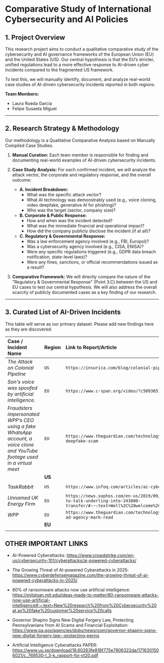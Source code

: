 # Comparative Study of International Cybersecurity and AI Policies

## 1. Project Overview

This research project aims to conduct a qualitative comparative study of the cybersecurity and AI governance frameworks of the European Union (EU) and the United States (US). Our central hypothesis is that the EU’s stricter, unified regulations lead to a more effective response to AI-driven cyber incidents compared to the fragmented US framework.

To test this, we will manually identify, document, and analyze real-world case studies of AI-driven cybersecurity incidents reported in both regions.

**Team Members:**
* Laura Rueda García
* Felipe Susaeta Miguel

---

## 2. Research Strategy & Methodology

Our methodology is a Qualitative Comparative Analysis based on Manually Compiled Case Studies.

1. **Manual Curation:** Each team member is responsible for finding and documenting real-world examples of AI-driven cybersecurity incidents.

2. **Case Study Analysis:** For each confirmed incident, we will analyze the attack vector, the corporate and regulatory response, and the overall outcome:
    * **A. Incident Breakdown:**
        * What was the specific attack vector?
        * What AI technology was demonstrably used (e.g., voice cloning, video deepfake, generative AI for phishing)?
        * Who was the target (sector, company size)?
    * **B. Corporate & Public Response:**
        * How and when was the incident detected?
        * What was the immediate financial and operational impact?
        * How did the company publicly disclose the incident (if at all)?
    * **C. Regulatory & Governmental Response:**
        * Was a law enforcement agency involved (e.g., FBI, Europol)?
        * Was a cybersecurity agency involved (e.g., CISA, ENISA)?
        * Were any specific regulations triggered (e.g., GDPR data breach notification, state-level laws)?
        * Were any fines, sanctions, or official recommendations issued as a result?


4. **Comparative Framework:** We will directly compare the nature of the "Regulatory & Governmental Response" (Point 3.C) between the US and EU cases to test our central hypothesis. We will also address the overall scarcity of publicly documented cases as a key finding of our research.

---

## 3. Curated List of AI-Driven Incidents

This table will serve as our primary dataset. Please add new findings here as they are discovered.

| Case / Incident Name | Region | Link to Report/Article | Date  | Found By |
| :--- | :--- | :--- | :--- | :--- |
| *The Attack on Colonial Pipeline* | `US` | `https://insurica.com/blog/colonial-pipeline-ransomware-attack/` | `2021` | `Laura` |
| *Son's voice was spoofed by artificial intelligence.* | `EU` | `https://www.c-span.org/video/?c5093651/story-attempted-scam-ai` | `2025-05` | `Laura` |
|*Fraudsters impersonated WPP’s CEO using a fake WhatsApp account, a voice clone and YouTube footage used in a virtual meet*| `EU` |`https://www.theguardian.com/technology/article/2024/may/10/ceo-wpp-deepfake-scam` | | `Laura` |
| | **US** | | | **Laura** |
| *TaskRabbit* | `US` | `https://www.infoq.com/articles/ai-cyber-attacks/` | `2018-04` | `Felipe` |
| *Unnamed UK Energy Firm* | `EU` | `https://news.sophos.com/en-us/2019/09/05/scammers-deepfake-ceos-voice-to-talk-underling-into-243000-transfer/#:~:text=Well%2C%20welcome%20to%20a%20hybrid,USD%20%24243%2C000` | `2019-03` | `Felipe` |
| *WPP* | `EU` | `https://www.theguardian.com/technology/2024/may/24/ai-deepfake-scam-wpp-ad-agency-mark-read` | `2024-04` | `Felipe` |
| | **EU** | | | **Felipe** |
| | | | | |

## OTHER IMPORTANT LINKS
- AI-Powered Cyberattacks: https://www.crowdstrike.com/en-us/cybersecurity-101/cyberattacks/ai-powered-cyberattacks/

- The Growing Threat of AI-powered Cyberattacks in 2025: https://www.cyberdefensemagazine.com/the-growing-threat-of-ai-powered-cyberattacks-in-2025/

- 80% of ransomware attacks now use artificial intelligence: https://mitsloan.mit.edu/ideas-made-to-matter/80-ransomware-attacks-now-use-artificial-intelligence#:~:text=New%20research%20from%20Cybersecurity%20at,as%20fake%20customer%20service%20calls

- Governor Shapiro Signs New Digital Forgery Law, Protecting Pennsylvanians from AI Scams and Financial Exploitation: https://www.pa.gov/agencies/dobs/newsroom/governor-shapiro-signs-new-digital-forgery-law--protecting-penns

- Artificial Intelligence Cyberattacks PAPER: https://www.uu.se/download/18.60263fe818f775e7806322da/1716301506021/c_769530-l_3-k_rapport-foi-vt20.pdf


